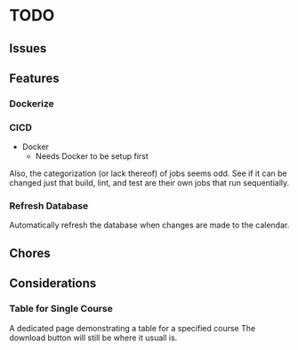 # TODO
## Issues

## Features

### Dockerize

### CICD
- Docker
  - Needs Docker to be setup first

Also, the categorization (or lack thereof) of jobs seems odd. See if it can be changed just that build, lint, and test
are their own jobs that run sequentially.

### Refresh Database
Automatically refresh the database when changes are made to the calendar.

## Chores

## Considerations

### Table for Single Course
A dedicated page demonstrating a table for a specified course
The download button will still be where it usuall is.

